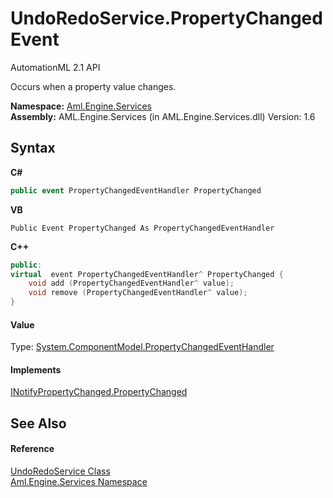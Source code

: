 # UndoRedoService.PropertyChanged Event
AutomationML 2.1 API 

Occurs when a property value changes.

**Namespace:**&nbsp;<a href="N_Aml_Engine_Services">Aml.Engine.Services</a><br />**Assembly:**&nbsp;AML.Engine.Services (in AML.Engine.Services.dll) Version: 1.6

## Syntax

**C#**<br />
``` C#
public event PropertyChangedEventHandler PropertyChanged
```

**VB**<br />
``` VB
Public Event PropertyChanged As PropertyChangedEventHandler
```

**C++**<br />
``` C++
public:
virtual  event PropertyChangedEventHandler^ PropertyChanged {
	void add (PropertyChangedEventHandler^ value);
	void remove (PropertyChangedEventHandler^ value);
}
```


#### Value
Type: <a href="https://docs.microsoft.com/dotnet/api/system.componentmodel.propertychangedeventhandler" target="_parent" rel="noopener noreferrer">System.ComponentModel.PropertyChangedEventHandler</a>

#### Implements
<a href="https://docs.microsoft.com/dotnet/api/system.componentmodel.inotifypropertychanged.propertychanged" target="_parent" rel="noopener noreferrer">INotifyPropertyChanged.PropertyChanged</a><br />

## See Also


#### Reference
<a href="T_Aml_Engine_Services_UndoRedoService">UndoRedoService Class</a><br /><a href="N_Aml_Engine_Services">Aml.Engine.Services Namespace</a><br />
